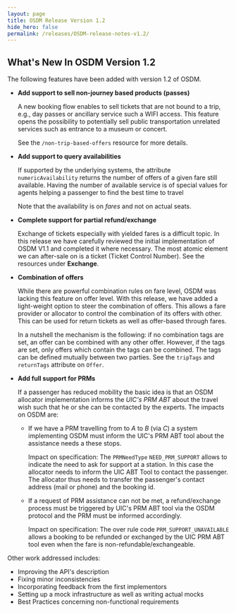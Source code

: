 ```yaml
---
layout: page
title: OSDM Release Version 1.2
hide_hero: false
permalink: /releases/OSDM-release-notes-v1.2/
---
```


## What's New In OSDM Version 1.2

The following features have been added with version 1.2 of OSDM.

- **Add support to sell non-journey based products (passes)**

  A new booking flow enables to sell tickets that are not bound to a trip, e.g., day passes or
  ancillary service such a WIFI access. This feature opens the possibility to potentially sell
  public transportation unrelated services such as entrance to a museum or concert.
  
  See the `/non-trip-based-offers` resource for more details.
  
- **Add support to query availabilities**

  If supported by the underlying systems, the attribute `numericAvailability` returns the number
  of offers of a given fare still available. Having the number of available service is of
  special values for agents helping a passenger to find the best time to travel
  
  Note that the availability is on *fares* and not on actual seats.

- **Complete support for partial refund/exchange**

  Exchange of tickets especially with yielded fares is a difficult topic. In this
  release we have carefully reviewed the initial implementation of OSDM V1.1 and completed it
  where necessary. The most atomic element we can after-sale on is a ticket (Ticket Control Number).
  See the resources under **Exchange**.

- **Combination of offers**

  While there are powerful combination rules on fare level, OSDM was lacking this feature
  on offer level. With this release, we have added a light-weight option to steer the
  combination of offers. This allows a fare provider or allocator to control the combination
  of its offers with other. This can be used for return tickets as well as offer-based
  through fares.

  In a nutshell the mechanism is the following: if no combination tags are set, an offer
  can be combined with any other offer. However, if the tags are set, only offers which
  contain the tags can be combined. The tags can be defined mutually between two parties.
  See the `tripTags` and `returnTags` attribute on `Offer`.

- **Add full support for PRMs**

  If a passenger has reduced mobility the basic idea is that an OSDM allocator implementation
  informs the *UIC's PRM ABT* about the travel wish such that he or she can be contacted by the
  experts. The impacts on OSDM are:

  - If we have a PRM travelling from to *A* to *B* (via *C*) a system implementing OSDM
    must inform the UIC's PRM ABT tool about the assistance needs a these stops.

    Impact on specification: The `PRMNeedType` `NEED_PRM_SUPPORT` allows to indicate the need to
    ask for support at a station. In this case the allocator needs to inform the UIC ABT Tool
    to contact the passenger. The allocator thus needs to transfer the passenger's contact
    address (mail or phone) and the booking id.

  - If a request of PRM assistance can not be met, a refund/exchange process must be triggered
    by UIC's PRM ABT tool via the OSDM protocol and the PRM must be informed accordingly.

    Impact on specification: The over rule code `PRM_SUPPORT_UNAVAILABLE` allows a booking to
    be refunded or exchanged by the UIC PRM ABT tool even when the fare is
    non-refundable/exchangeable.

Other work addressed includes:

- Improving the API's description
- Fixing minor inconsistencies
- Incorporating feedback from the first implementors
- Setting up a mock infrastructure as well as writing actual mocks
- Best Practices concerning non-functional requirements
